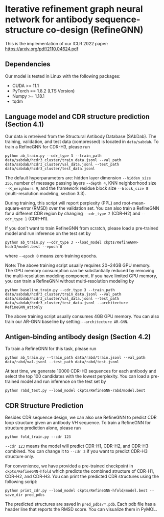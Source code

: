 # Iterative refinement graph neural network for antibody sequence-structure co-design (RefineGNN)

This is the implementation of our ICLR 2022 paper: https://arxiv.org/pdf/2110.04624.pdf

## Dependencies
Our model is tested in Linux with the following packages:
* CUDA >= 11.1
* PyTorch == 1.8.2 (LTS Version)
* Numpy >= 1.18.1
* tqdm

## Language model and CDR structure prediction (Section 4.1)
Our data is retreived from the Structural Antibody Database (SAbDab). The training, validation, and test data (compressed) is located in `data/sabdab`. 
To train a RefineGNN for CDR-H3, please run
```
python ab_train.py --cdr_type 3 --train_path data/sabdab/hcdr3_cluster/train_data.jsonl --val_path data/sabdab/hcdr3_cluster/val_data.jsonl --test_path data/sabdab/hcdr3_cluster/test_data.jsonl
```
The default hyperparameters are: hidden layer dimension `--hidden_size 256`, number of message passing layers `--depth 4`, KNN neighborhood size `--K_neighbors 9`, and the framework residue block size `--block_size 8` (multi-resolution modeling, section 3.3).

During training, this script will report perplexity (PPL) and root-mean-square-error (RMSD) over the validation set. You can also train a RefineGNN for a different CDR region by changing `--cdr_type 2` (CDR-H2) and `--cdr_type 1` (CDR-H1).

If you don't want to train RefineGNN from scratch, please load a pre-trained model and run inference on the test set by
```
python ab_train.py --cdr_type 3 --load_model ckpts/RefineGNN-hcdr3/model.best --epoch 0
```
where `--epoch 0` means zero training epochs. 

Note: The above training script usually requires 20~24GB GPU memory. The GPU memory consumption can be substantially reduced by removing the multi-resolution modeling component. If you have limited GPU memory, you can train a RefineGNN without multi-resolution modeling by
```
python baseline_train.py --cdr_type 3 --train_path data/sabdab/hcdr3_cluster/train_data.jsonl --val_path data/sabdab/hcdr3_cluster/val_data.jsonl --test_path data/sabdab/hcdr3_cluster/test_data.jsonl --architecture RefineGNN_attonly
```
The above training script usually consumes 4GB GPU memory. You can also train our AR-GNN baseline by setting `--architecture AR-GNN`. 

## Antigen-binding antibody design (Section 4.2)
To train a RefineGNN for this task, please run
```
python ab_train.py --train_path data/rabd/train.jsonl --val_path data/rabd/val.jsonl --test_path data/rabd/test.jsonl
```
At test time, we generate 10000 CDR-H3 sequences for each antibody and select the top 100 candidates with the lowest perplexity. You can load a pre-trained model and run inference on the test set by
```
python rabd_test.py --load_model ckpts/RefineGNN-rabd/model.best
```

## CDR Structure Prediction
Besides CDR sequence design, we can also use RefineGNN to predict CDR loop structure given an antibody VH sequence. To train a RefineGNN for structure prediction alone, please run
```
python fold_train.py --cdr 123
```
`--cdr 123` means the model will predict CDR-H1, CDR-H2, and CDR-H3 combined. You can change it to `--cdr 3` if you want to predict CDR-H3 structure only.

For convenience, we have provided a pre-trained checkpoint in `ckpts/RefineGNN-hfold` which predicts the combined structure of CDR-H1, CDR-H2, and CDR-H3.
You can print the predicted CDR structures using the following script:
```
python print_cdr.py --load_model ckpts/RefineGNN-hfold/model.best --save_dir pred_pdbs
```
The predicted structures are saved in `pred_pdbs/*.pdb`. Each pdb file has a header line that reports the RMSD score. You can visualize them in PyMOL.

